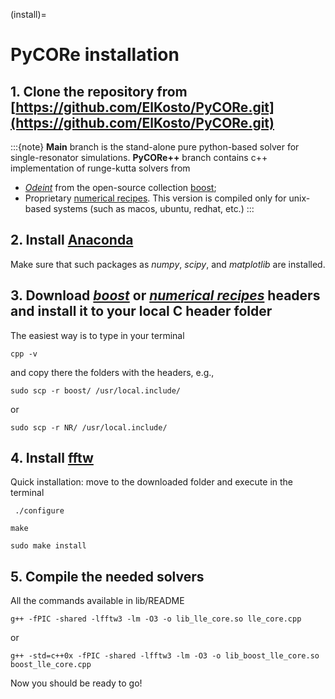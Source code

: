 (install)=
# PyCORe installation

## 1. Clone the repository from [https://github.com/ElKosto/PyCORe.git](https://github.com/ElKosto/PyCORe.git)
:::{note}
**Main** branch is the stand-alone pure python-based solver for single-resonator
simulations. **PyCORe++** branch contains c++ implementation of runge-kutta
solvers from
  * [*Odeint*](https://www.boost.org/doc/libs/1_81_0/libs/numeric/odeint/doc/html/index.html) from the open-source collection [boost](https://www.boost.org/);
  * Proprietary [numerical recipes](http://numerical.recipes/).
This version is compiled only for unix-based systems (such as macos, ubuntu,
redhat, etc.)
:::
## 2. Install [Anaconda](https://www.anaconda.com/products/distribution)
Make sure that such packages as *numpy*, *scipy*, and *matplotlib* are installed. 

## 3. Download [*boost*](https://www.boost.org/) or [*numerical recipes*](http://numerical.recipes/) headers and install it to your local C header folder
The easiest way is to type in your terminal
```
cpp -v
```
and copy there the folders with the headers, e.g.,
```
sudo scp -r boost/ /usr/local.include/
```
or

```
sudo scp -r NR/ /usr/local.include/
```

## 4. Install [fftw](http://www.fftw.org/download.html)
Quick installation: move to the downloaded folder and execute in the terminal
```
 ./configure
```
```
make
```
```
sudo make install

```

## 5. Compile the needed solvers
All the commands available in lib/README
```
g++ -fPIC -shared -lfftw3 -lm -O3 -o lib_lle_core.so lle_core.cpp 
```
or
```
g++ -std=c++0x -fPIC -shared -lfftw3 -lm -O3 -o lib_boost_lle_core.so boost_lle_core.cpp
```
Now you should be ready to go!
